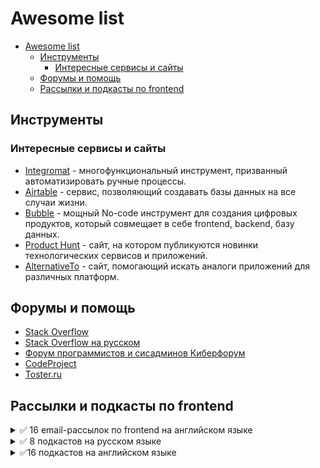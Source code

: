 # Awesome list
- [Awesome list](#awesome-list)
  - [Инструменты](#инструменты)
    - [Интересные сервисы и сайты](#интересные-сервисы-и-сайты)
  - [Форумы и помощь](#форумы-и-помощь)
  - [Рассылки и подкасты по frontend](#рассылки-и-подкасты-по-frontend)

## Инструменты
### Интересные сервисы и сайты
* [Integromat](https://www.integromat.com/en/) - многофункциональный инструмент, призванный автоматизировать ручные процессы.  
* [Airtable](https://airtable.com/) - сервис, позволяющий создавать базы данных на все случаи жизни.  
* [Bubble](https://bubble.io/) - мощный No-code инструмент для создания цифровых продуктов, который совмещает в себе frontend, backend, базу данных.   
* [Product Hunt](https://www.producthunt.com/) - сайт, на котором публикуются новинки технологических сервисов и приложений.  
* [AlternativeTo](https://alternativeto.net/) - сайт, помогающий искать аналоги приложений для различных платформ.


## Форумы и помощь
* [Stack Overflow](https://stackoverflow.com/) 
* [Stack Overflow на русском](https://ru.stackoverflow.com/)
* [Форум программистов и сисадминов Киберфорум](http://www.cyberforum.ru/)
* [CodeProject](https://www.codeproject.com/)
* [Toster.ru](https://toster.ru/tags)

## Рассылки и подкасты по frontend
<details><summary>✅ 16 email-рассылок по frontend на английском языке</summary>

1. Frontend Focus https://frontendfoc.us/  
2. Frontend Weekly https://frontendweekly.co/  
3. Responsive Web Design Weekly https://responsivedesign.is/  
4. PonyFoo https://ponyfoo.com/weekly
5. O’Reilly Web Newsletter https://www.oreilly.com/web-platform/...
6. WDRL https://wdrl.info/
7. JavaScript Weekly http://javascriptweekly.com/
8.  ES.Next News http://esnextnews.com/
9.  Node Weekly https://nodeweekly.com/
10.  CSS Weekly https://css-weekly.com/
11. Web Design Weekly https://web-design-weekly.com/
12. HeyDesigner https://heydesigner.com/newsletter/
13. CSS Animation Weekly https://cssanimation.rocks/weekly/
14. Mobile Dev Weekly https://mobiledevweekly.com/
15. History of the Web https://thehistoryoftheweb.com/
16. Web Tools Weekly https://webtoolsweekly.com/

</details>


<details><summary>✅ 8 подкастов на русском языке</summary>

1. Frontend Weekend http://feeds.feedburner.com/frontendw...
2. Frontend Юность https://soundcloud.com/frontend_u
3. Пятиминутка React https://5minreact.ru/
4. Пятиминутка Angular https://soundcloud.com/5minangular
5. UnderJS https://underjs.ru/
6. Сделайте мне красиво http://feeds.feedburner.com/beegebot/smk
7. Podlodka Podcast https://soundcloud.com/podlodka
8. Веб-стандарты https://soundcloud.com/web-standards

</details>

<details><summary>✅16 подкастов на английском языке</summary>

1. CodePen Radio https://blog.codepen.io/radio/
2. DN FM https://www.designernews.co/podcast
3. Layout https://layout.fm/
4. The Web Ahead http://5by5.tv/webahead
5. CTRL+CLICK CAST https://www.ctrlclickcast.com/
6. Responsive Web Design Podcast https://responsivewebdesign.com/podcast/
7. Developer Tea https://spec.fm/podcasts/developer-tea
8. Shop Talk Show https://shoptalkshow.com/
9. The Back to Front Show https://backtofrontshow.com/
10. The Creative Coding Podcast http://creativecodingpodcast.com/
11. Boagworld show https://boagworld.com/show/
12. Adventures in Angular https://devchat.tv/adv-in-angular/
13. The Web Platform Podcast https://thewebplatformpodcast.com/
14. The Bike Shed https://www.bikeshed.fm/
15. Modern Web https://www.thisdot.co/modern-web
16. Front End Happy Hour https://frontendhappyhour.com/

</details>